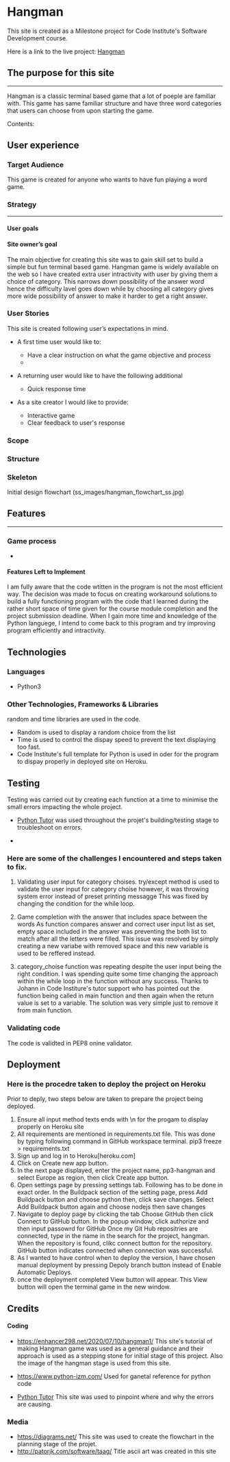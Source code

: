 
# Hangman


This site is created as a Milestone project for Code Institute's Software Development course.

Here is a link to the live project: [Hangman](https://https://pp3-hangman.herokuapp.com/)


## The purpose for this site 
---
Hangman is a classic terminal based game that a lot of poeple are familiar with.
This game has same familiar structure and have three word categories that users can choose from upon starting the game.




Contents:


## User experience

### Target Audience

This game is created for anyone who wants to have fun playing a word game.


###  Strategy 
---

####  User goals 


####  Site owner’s goal 

The main objective for creating this site was to gain skill set to build a simple but fun terminal based game. 
Hangman game is widely available on the web so I have created extra user intractivity with user by giving them a choice of category. This narrows down possibility of the answer word hence the difficulty lavel goes down while by choosing all category gives more wide possibility of answer to make it harder to get a right answer.

###  User Stories 

This site is created following user’s expectations in mind.

* A first time user would like to:
    * Have a clear instruction on what the game objective and process
    * 


* A returning user would like to have the following additional 
   * Quick response time

* As a site creator I would like to provide:
  * Interactive game 
  * Clear feedback to user's response


###  Scope 


###  Structure 



###  Skeleton 

Initial design flowchart (ss_images/hangman_flowchart_ss.jpg)



##  Features 
---




###  Game process 

* 

#### Features Left to Implement

I am fully aware that the code wtitten in the program is not the most efficient way. The decision was made to focus on creating workaround solutions to build a fully functioning program with the code that I learned during the rather short space of time given for the course module completion and the project submission deadline.
When I gain more time and knowledge of the Python languege, I intend to come back to this program and try improving program efficiently and intractivity. 


##  Technologies 

###  Languages 

 * Python3

###  Other Technologies, Frameworks & Libraries 
random and time libraries are used in the code.
* Random is used to display a random choice from the list
* Time is used to control the dispay speed to prevent the text displaying too fast.
* Code Institute's full template for Python is used in oder for the program to dispay properly in deployed site on Heroku.

 
 
##  Testing 
Testing was carried out by creating each function at a time to minimise the small errors impacting the whole project.
* [Python Tutor](http://pythontutor.com/visualize.html#mode=edit) was used throughout the projet's building/testing stage to troubleshoot on errors.

*


### Here are some of the challenges I encountered and steps taken to fix.

1. Validating user input for category choises.
  try/except method is used to validate the user input for category choise however, it was throwing system error instead of preset printing messagge 
  This was fixed by changing the condition for the while loop.


2. Game completion with the answer that includes space between the words
  As function compares answer and correct user input list as set, empty space included in the answer was preventing the both list to match after all the letters were filled. 
  This issue was resolved by simply creating a new variabe with removed space and this new variable is used to be reffered instead.

3. category_choise function was repeating despite the user input being the right condition. 
I was spending quite some time changing the approach within the while loop in the function without any success.
 Thanks to Johann in Code Institure's tutor support who has pointed out the function being called in main function and then again when the return value is set to a variable. The solution was very simple just to remove it from main function.


###  Validating code 

The code is validted in PEP8 onine validator.

##  Deployment 
### Here is the procedre taken to deploy the project on Heroku

Prior to deply, two steps below are taken to prepare the project being deployed.
1. Ensure all input method texts ends with \n for the progam to display properly on Heroku site
2. All requirements are mentioned in requirements.txt file. This was done by typing following command in GitHub workspace terminal.
  pip3 freeze > requirements.txt
3. Sign up and log in to Heroku[heroku.com]
4. Click on Create new app button. 
5. In the next page displayed, enter the project name, pp3-hangman and select Europe as region, then click Create app button.
6. Open settings page by pressing settings tab. Following has to be done in exact order.
   In the Buildpack section of the setting page, press Add Buildpack button and choose python then, click save changes.
   Select Add Buildpack button again and choose nodejs then save changes
7. Navigate to deploy page by clicking the tab
   Choose GitHub then click Connect to GitHub button.
   In the popup window, click authorize and then input passowrd for GitHub
   Once my Git Hub repositries are connected, type in the name in the search for the project, hangman.
   When the repository is found, clikc connect button for the repository.
   GitHub button indicates connected when connection was successful.
8. As I wanted to have control when to deploy the version, I have chosen manual deployment by pressing Depoly branch button instead of Enable Automatic Deploys. 
9. once the deployment completed View button will appear. This View button will open the terminal game in the new window.

##  Credits 

####  Coding 

* https://enhancer298.net/2020/07/10/hangman1/    This site's tutorial of making Hangman game was used as a general guidance and their approach is used as a stepping stone for initial stage of this project. Also the image of the hangman stage is used from this site.

* https://www.python-izm.com/   Used for ganetal reference for python code

* [Python Tutor](http://pythontutor.com/visualize.html#mode=edit) This site was used to pinpoint where and why the errors are causing.



###  Media 

* https://diagrams.net/       This site was used to create the flowchart in the planning stage of the projet. 
* http://patorjk.com/software/taag/   Title ascii art was created in this site




